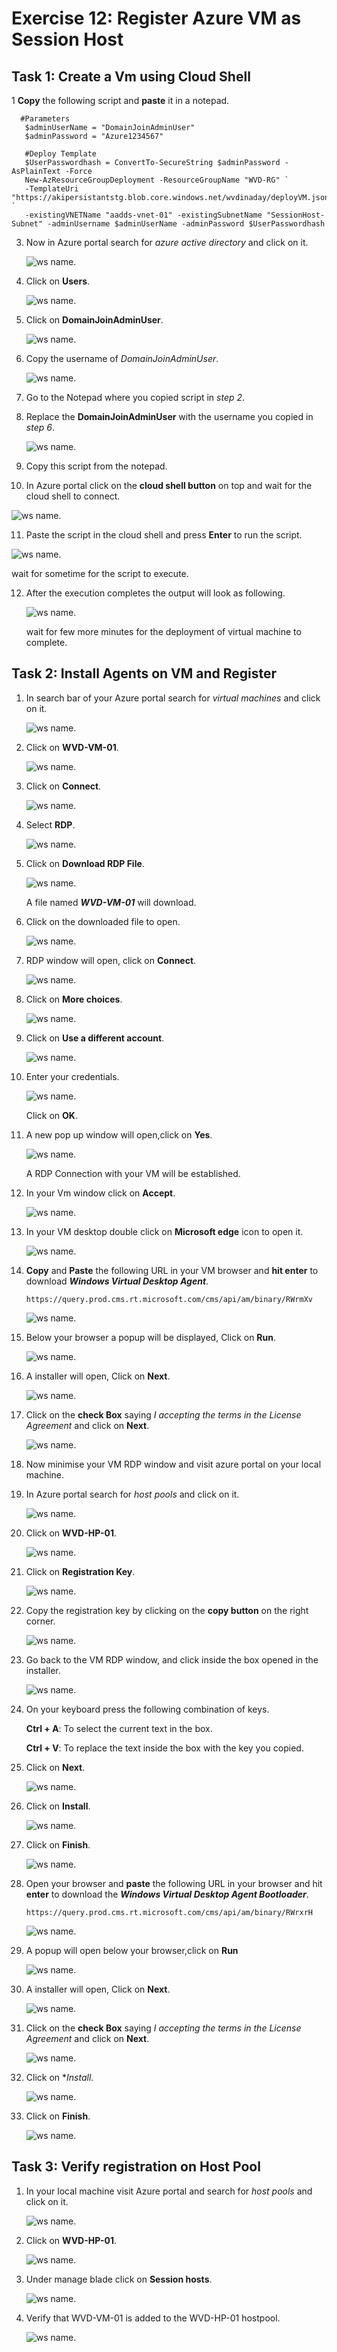 # Exercise 12: Register Azure VM as Session Host


## Task 1: Create a Vm using Cloud Shell



1 **Copy** the following script and **paste** it in a notepad.


      #Parameters
       $adminUserName = "DomainJoinAdminUser"
       $adminPassword = "Azure1234567"

       #Deploy Template
       $UserPasswordhash = ConvertTo-SecureString $adminPassword -AsPlainText -Force
       New-AzResourceGroupDeployment -ResourceGroupName "WVD-RG" `
       -TemplateUri "https://akipersistantstg.blob.core.windows.net/wvdinaday/deployVM.json" `
       -existingVNETName "aadds-vnet-01" -existingSubnetName "SessionHost-Subnet" -adminUsername $adminUserName -adminPassword $UserPasswordhash
       
       
 3. Now in Azure portal search for *azure active directory* and click on it.
 
     ![ws name.](media/184.png)
     
     
     
  4. Click on **Users**.
  
     ![ws name.](media/185.png)
      
      
 5. Click on **DomainJoinAdminUser**.
 
     ![ws name.](media/186.png)
     
     
 6. Copy the username of *DomainJoinAdminUser*.
 
    ![ws name.](media/187.png)
    
    
    
7. Go to the Notepad where you copied script in *step 2*.


8. Replace the **DomainJoinAdminUser** with the username you copied in  *step 6*.

    ![ws name.](media/188.png)
    
    
9. Copy this script from the notepad.


10. In Azure portal click on the **cloud shell button** on top and wait for the cloud shell to connect.

   ![ws name.](media/189.png)


11. Paste the script in the cloud shell and press **Enter** to run the script.

   ![ws name.](media/190.png)
   
   wait for sometime for the script to execute.
   
   
   
12. After the execution completes the output will look as following.

    ![ws name.](media/191.png)

    wait for few more minutes for the deployment of virtual machine to complete.


## Task 2: Install Agents on VM and Register



1. In search bar of your Azure portal search for *virtual machines* and click on it.

   ![ws name.](media/192.png)
   
   
   
2. Click on **WVD-VM-01**.

   ![ws name.](media/193.png)
   
   
   
3. Click on **Connect**.

   ![ws name.](media/194.png)
   
   

4. Select **RDP**.

   ![ws name.](media/195.png)
   
   
5. Click on **Download RDP File**.

   ![ws name.](media/196.png)
   
   A file named ***WVD-VM-01*** will download.
   
   
   
6. Click on the downloaded file to open.

   ![ws name.](media/197.png)
   
   
7. RDP window will open, click on **Connect**.

   ![ws name.](media/198.png)
   
   
7. Click on **More choices**.

   ![ws name.](media/199.png)
   
   
8. Click on **Use a different account**.

   ![ws name.](media/200.png)
   
   
9. Enter your credentials.

   ![ws name.](media/201.png)
   
   Click on **OK**.
   
   
   
10. A new pop up window will open,click on **Yes**.
 
    ![ws name.](media/202.png)
    
    A RDP Connection with your VM will be established.
    
    
 11. In your Vm window click on **Accept**.
 
     ![ws name.](media/203.png)
    
    
    
12. In your VM desktop double click on **Microsoft edge** icon to open it.
 
    ![ws name.](media/204.png)
   
   



13. **Copy** and **Paste** the following URL in your VM browser and **hit enter** to download ***Windows Virtual Desktop Agent***.
 
        https://query.prod.cms.rt.microsoft.com/cms/api/am/binary/RWrmXv
 
    ![ws name.](media/205.png)
    
    
    
14. Below your browser a popup will be displayed, Click on **Run**.
 
     ![ws name.](media/206.png)



15. A installer will open, Click on **Next**.

    ![ws name.](media/207.png)
    
    
    
16. Click on the **check Box** saying *I accepting the terms in the License Agreement* and click on **Next**.

    ![ws name.](media/208.png)
    
    
    
17. Now minimise your VM RDP window and visit azure portal on your local machine.


18. In Azure portal search for *host pools* and click on it.

    ![ws name.](media/209.png)
    
    
    
19. Click on **WVD-HP-01**.
 
    ![ws name.](media/210.png)
     
     
     
20. Click on **Registration Key**.

    ![ws name.](media/211.png)
    
    
    
21. Copy the registration key by clicking on the **copy button** on the right corner.

    ![ws name.](media/212.png)
    
    
    
22. Go back to the VM RDP window, and click inside the box opened in the installer.

    ![ws name.](media/213.png)
     

23. On your keyboard press the following combination of keys.

    **Ctrl + A**: To select the current text in the box.
    
    **Ctrl + V**: To replace the text inside the box with the key you copied.
    
    
24. Click on **Next**.

    ![ws name.](media/214.png)
     
     
     
25. Click on **Install**.

    ![ws name.](media/215.png)
    
    
    
26. Click on **Finish**.

    ![ws name.](media/216.png)
    
    
    
27. Open your browser and **paste** the following URL in your browser and hit **enter** to download the  ***Windows Virtual Desktop Agent Bootloader***.


        https://query.prod.cms.rt.microsoft.com/cms/api/am/binary/RWrxrH
        

    ![ws name.](media/217.png)
    
    
 
 
28. A popup will open below your browser,click on **Run**

    ![ws name.](media/218.png)
    
    
    
29. A installer will open, Click on **Next**.

    ![ws name.](media/219.png)
    
    
    
30. Click on the **check Box** saying *I accepting the terms in the License Agreement* and click on **Next**.

    ![ws name.](media/220.png)
    
    
    
31. Click on **Install*.

    ![ws name.](media/221.png)
    
    
32. Click on **Finish**.

    ![ws name.](media/222.png)
    
  
  
## Task 3: Verify registration on Host Pool


01. In your local machine visit Azure portal and search for *host pools* and click on it.

    ![ws name.](media/223.png)



02. Click on **WVD-HP-01**.

    ![ws name.](media/224.png)
    
    
03. Under manage blade click on **Session hosts**.

    ![ws name.](media/225.png)
    
    
  
04. Verify that WVD-VM-01 is added to the WVD-HP-01 hostpool.

    ![ws name.](media/226.png) 
